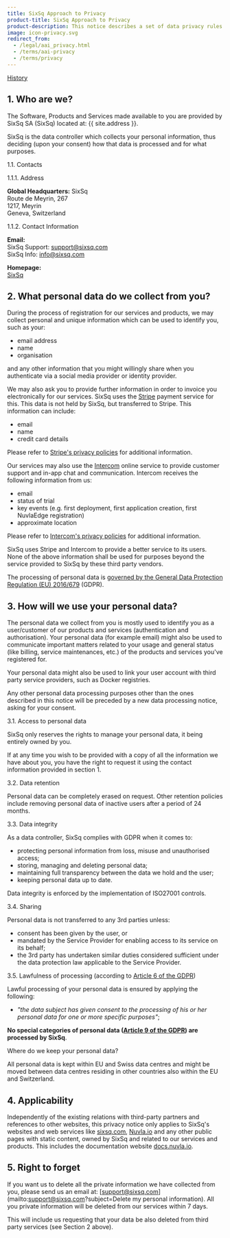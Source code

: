 ```yaml
---
title: SixSq Approach to Privacy
product-title: SixSq Approach to Privacy
product-description: This notice describes a set of data privacy rules that SixSq commits to in the context of the Nuvla.io service and its websites operations, in compliance GDPR and Swiss data privacy law.
image: icon-privacy.svg
redirect_from:
  - /legal/aai_privacy.html
  - /terms/aai-privacy
  - /terms/privacy
---
```


[History](https://github.com/SixSq/sixsq.github.com/commits/master/_terms/legal-aai-privacy-policy.md)

1\. Who are we?
---  

The Software, Products and Services made available to you are provided by SixSq SA (SixSq) located at: {{ site.address }}. 

SixSq is the data controller which collects your personal information, thus deciding (upon your consent) how that data is processed and for what purposes.


1.1. Contacts

1.1.1. Address

**Global Headquarters:**
SixSq <br>
Route de Meyrin, 267 <br>
1217, Meyrin <br>
Geneva, Switzerland <br>


1.1.2. Contact Information

**Email:** <br>
SixSq Support: support@sixsq.com <br>
SixSq Info: info@sixsq.com

**Homepage:** <br>
[SixSq](https://sixsq.com "SixSq's Homepage")


2\. What personal data do we collect from you?
---  

During the process of registration for our services and products, we may collect personal and unique information which can be used to identify you, such as your:

- email address
- name
- organisation

and any other information that you might willingly share when you authenticate via a social media provider or identity provider.

We may also ask you to provide further information in order to invoice you electronically for our services. SixSq uses the [Stripe](https://stripe.com) payment service for this. This data is not held by SixSq, but transferred to Stripe. This information can include:

- email
- name
- credit card details

Please refer to [Stripe's privacy policies](https://stripe.com/en-ch/privacy) for additional information.

Our services may also use the [Intercom](https://www.intercom.com) online service to provide customer support and in-app chat and communication. Intercom receives the following information from us:

- email
- status of trial
- key events (e.g. first deployment, first application creation, first NuvlaEdge registration)
- approximate location

Please refer to [Intercom's privacy policies](https://www.intercom.com/legal/privacy) for additional information.

SixSq uses Stripe and Intercom to provide a better service to its users. None of the above information shall be used for purposes beyond the service provided to SixSq by these third party vendors. 

The processing of personal data is [governed by the General Data Protection Regulation (EU) 2016/679](https://eur-lex.europa.eu/legal-content/EN/TXT/?uri=celex:32016R0679) (GDPR).


3\. How will we use your personal data?
---  

The personal data we collect from you is mostly used to identify you as a user/customer of our products and services (authentication and authorisation). Your personal data (for example email) might also be used to communicate important matters related to your usage and general status (like billing, service maintenances, etc.) of the products and services you've registered for.

Your personal data might also be used to link your user account with third party service providers, such as Docker registries.

Any other personal data processing purposes other than the ones described in this notice will be preceded by a new data processing notice, asking for your consent.

3.1. Access to personal data

SixSq only reserves the rights to manage your personal data, it being entirely owned by you.

If at any time you wish to be provided with a copy of all the information we have about you, you have the right to request it using the contact information provided in section 1.

3.2. Data retention

Personal data can be completely erased on request. Other retention policies include removing personal data of inactive users after a period of 24 months.

3.3. Data integrity

As a data controller, SixSq complies with GDPR when it comes to:
 - protecting personal information from loss, misuse and unauthorised access;
 - storing, managing and deleting personal data;
 - maintaining full transparency between the data we hold and the user;
 - keeping personal data up to date.

Data integrity is enforced by the implementation of ISO27001 controls.

3.4. Sharing

Personal data is not transferred to any 3rd parties unless:

 - consent has been given by the user, or
 - mandated by the Service Provider for enabling access to its service on its behalf;
 - the 3rd party has undertaken similar duties considered sufficient under the data protection law applicable to the Service Provider.

3.5. Lawfulness of processing (according to [Article 6 of the GDPR](https://www.privacy-regulation.eu/en/article-6-lawfulness-of-processing-GDPR.htm))

Lawful processing of your personal data is ensured by applying the following:

 - _"the data subject has given consent to the processing of his or her personal data for one or more specific purposes"_;

**No special categories of personal data ([Article 9 of the GDPR](https://www.privacy-regulation.eu/en/article-9-processing-of-special-categories-of-personal-data-GDPR.htm)) are processed by SixSq**.

Where do we keep your personal data?

All personal data is kept within EU and Swiss data centres and might be moved between data centres residing in other countries also within the EU and Switzerland.


4\. Applicability 
---

Independently of the existing relations with third-party partners and references to other websites, this privacy notice only applies to SixSq's websites and web services like [sixsq.com](https://sixsq.com), [Nuvla.io](https://nuvla.io) and any other public pages with static content, owned by SixSq and related to our services and products. This includes the documentation website [docs.nuvla.io](https://docs.nuvla.io).

5\. Right to forget
---

If you want us to delete all the private information we have collected from you, please send us an email at: [support@sixsq.com](mailto:support@sixsq.com?subject=Delete my personal information).  All you private information will be deleted from our services within 7 days.

This will include us requesting that your data be also deleted from third party services (see Section 2 above).

